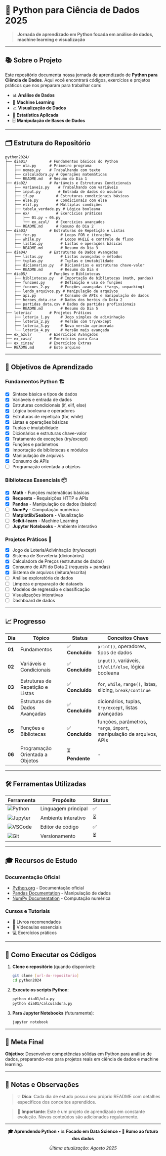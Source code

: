 # 🐍 Python para Ciência de Dados 2025

> **Jornada de aprendizado em Python focada em análise de dados, machine learning e visualização**

---

## 📚 Sobre o Projeto

Este repositório documenta nossa jornada de aprendizado de **Python para Ciência de Dados**. Aqui você encontrará códigos, exercícios e projetos práticos que nos preparam para trabalhar com:

- 📊 **Análise de Dados**
- 🤖 **Machine Learning**
- 📈 **Visualização de Dados**
- 🔢 **Estatística Aplicada**
- 🗄️ **Manipulação de Bases de Dados**

---

## 🗂️ Estrutura do Repositório

```
python2024/
├── dia01/          # Fundamentos básicos do Python
│   ├── ola.py      # Primeiro programa
│   ├── nomes.py    # Trabalhando com texto
│   ├── calculadora.py # Operações matemáticas
│   └── README.md   # Resumo do Dia 1
├── dia02/          # Variáveis e Estruturas Condicionais
│   ├── variaveis.py    # Trabalhando com variáveis
│   ├── input.py        # Entrada de dados do usuário
│   ├── if.py          # Estruturas condicionais básicas
│   ├── else.py        # Condicionais com else
│   ├── elif.py        # Múltiplas condições
│   ├── tabela_verdade.py # Lógica booleana
│   ├── ex/            # Exercícios práticos
│   │   ├── 01.py → 06.py
│   │   └── ex_azul/   # Exercícios avançados
│   └── README.md      # Resumo do Dia 2
├── dia03/          # Estruturas de Repetição e Listas
│   ├── for.py           # Loops FOR e iterações
│   ├── while.py         # Loops WHILE e controle de fluxo
│   ├── listas.py        # Listas e operações básicas
│   └── README.md        # Resumo do Dia 3
├── dia04/          # Estruturas de Dados Avançadas
│   ├── listas.py        # Listas avançadas e métodos
│   ├── tuplas.py        # Tuplas e imutabilidade
│   ├── dicionarios.py   # Dicionários e estruturas chave-valor
│   └── README.md        # Resumo do Dia 4
├── dia05/          # Funções e Bibliotecas
│   ├── bibliotecas.py   # Importação de bibliotecas (math, pandas)
│   ├── funcoes.py       # Definição e uso de funções
│   ├── funcoes_2.py     # Funções avançadas (*args, unpacking)
│   ├── lendo_arquivos.py # Manipulação de arquivos
│   ├── api.py           # Consumo de APIs e manipulação de dados
│   ├── heroes_dota.csv  # Dados dos heróis do Dota 2
│   ├── partidas_dota.csv # Dados de partidas profissionais
│   └── README.md        # Resumo do Dia 5
├── loteria/        # Projetos Práticos
│   ├── loteria_1.py     # Jogo simples de adivinhação
│   ├── loteria_2.py     # Versão com try/except
│   ├── loteria_3.py     # Nova versão aprimorada
│   └── loteria_4.py     # Versão mais avançada
├── ex_azul/        # Exercícios Avançados
├── ex_casa/        # Exercícios para Casa
├── ex_cinza/       # Exercícios Extras
└── README.md       # Este arquivo
```

---

## 🎯 Objetivos de Aprendizado

### **Fundamentos Python** 🏗️
- [x] Sintaxe básica e tipos de dados
- [x] Variáveis e entrada de dados
- [x] Estruturas condicionais (if, elif, else)
- [x] Lógica booleana e operadores
- [x] Estruturas de repetição (for, while)
- [x] Listas e operações básicas
- [x] Tuplas e imutabilidade
- [x] Dicionários e estruturas chave-valor
- [x] Tratamento de exceções (try/except)
- [x] Funções e parâmetros
- [x] Importação de bibliotecas e módulos
- [x] Manipulação de arquivos
- [x] Consumo de APIs
- [ ] Programação orientada a objetos

### **Bibliotecas Essenciais** 📦
- [x] **Math** - Funções matemáticas básicas
- [x] **Requests** - Requisições HTTP e APIs
- [x] **Pandas** - Manipulação de dados (básico)
- [ ] **NumPy** - Computação numérica
- [ ] **Matplotlib/Seaborn** - Visualização
- [ ] **Scikit-learn** - Machine Learning
- [ ] **Jupyter Notebooks** - Ambiente interativo

### **Projetos Práticos** 🚀
- [x] Jogo de Loteria/Adivinhação (try/except)
- [x] Sistema de Sorveteria (dicionários)
- [x] Calculadora de Preços (estruturas de dados)
- [x] Consumo de API do Dota 2 (requests + pandas)
- [x] Sistema de arquivos (leitura/escrita)
- [ ] Análise exploratória de dados
- [ ] Limpeza e preparação de datasets
- [ ] Modelos de regressão e classificação
- [ ] Visualizações interativas
- [ ] Dashboard de dados

---

## 📈 Progresso

| Dia | Tópico | Status | Conceitos Chave |
|-----|--------|--------|-----------------|
| **01** | Fundamentos | ✅ **Concluído** | `print()`, operadores, tipos de dados |
| **02** | Variáveis e Condicionais | ✅ **Concluído** | `input()`, variáveis, `if/elif/else`, lógica booleana |
| **03** | Estruturas de Repetição e Listas | ✅ **Concluído** | `for`, `while`, `range()`, listas, slicing, `break/continue` |
| **04** | Estruturas de Dados Avançadas | ✅ **Concluído** | dicionários, tuplas, `try/except`, listas avançadas |
| **05** | Funções e Bibliotecas | ✅ **Concluído** | funções, parâmetros, `*args`, `import`, manipulação de arquivos, APIs |
| **06** | Programação Orientada a Objetos | ⏳ **Pendente** | - |

---

## 🛠️ Ferramentas Utilizadas

| Ferramenta | Propósito | Status |
|------------|-----------|--------|
| ![Python](https://img.shields.io/badge/Python-3.9+-blue?logo=python&logoColor=white) | Linguagem principal | ✅ |
| ![Jupyter](https://img.shields.io/badge/Jupyter-Notebook-orange?logo=jupyter&logoColor=white) | Ambiente interativo | ⏳ |
| ![VSCode](https://img.shields.io/badge/VSCode-Editor-blue?logo=visualstudiocode&logoColor=white) | Editor de código | ✅ |
| ![Git](https://img.shields.io/badge/Git-Controle_de_Versão-red?logo=git&logoColor=white) | Versionamento | ⏳ |

---

## 🎓 Recursos de Estudo

### **Documentação Oficial**
- [Python.org](https://docs.python.org/3/) - Documentação oficial
- [Pandas Documentation](https://pandas.pydata.org/docs/) - Manipulação de dados
- [NumPy Documentation](https://numpy.org/doc/) - Computação numérica

### **Cursos e Tutoriais**
- 📖 Livros recomendados
- 🎥 Videoaulas essenciais
- 💻 Exercícios práticos

---

## 🚀 Como Executar os Códigos

1. **Clone o repositório** (quando disponível):
   ```bash
   git clone [url-do-repositorio]
   cd python2024
   ```

2. **Execute os scripts Python**:
   ```bash
   python dia01/ola.py
   python dia01/calculadora.py
   ```

3. **Para Jupyter Notebooks** (futuramente):
   ```bash
   jupyter notebook
   ```

---

## 🎯 Meta Final

**Objetivo**: Desenvolver competências sólidas em Python para análise de dados, preparando-nos para projetos reais em ciência de dados e machine learning.

---

## 📝 Notas e Observações

> 💡 **Dica**: Cada dia de estudo possui seu próprio README com detalhes específicos dos conceitos aprendidos.

> 📌 **Importante**: Este é um projeto de aprendizado em constante evolução. Novos conteúdos são adicionados regularmente.

---

<div align="center">

**🎓 Aprendendo Python • 📊 Focado em Data Science • 🚀 Rumo ao futuro dos dados**

*Última atualização: Agosto 2025*

</div>